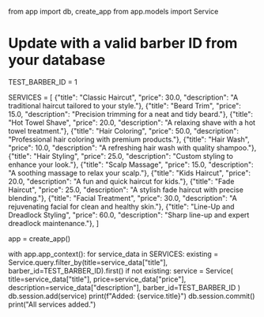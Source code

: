 




from app import db, create_app
from app.models import Service

# Update with a valid barber ID from your database
TEST_BARBER_ID = 1

SERVICES = [
    {"title": "Classic Haircut", "price": 30.0, "description": "A traditional haircut tailored to your style."},
    {"title": "Beard Trim", "price": 15.0, "description": "Precision trimming for a neat and tidy beard."},
    {"title": "Hot Towel Shave", "price": 20.0, "description": "A relaxing shave with a hot towel treatment."},
    {"title": "Hair Coloring", "price": 50.0, "description": "Professional hair coloring with premium products."},
    {"title": "Hair Wash", "price": 10.0, "description": "A refreshing hair wash with quality shampoo."},
    {"title": "Hair Styling", "price": 25.0, "description": "Custom styling to enhance your look."},
    {"title": "Scalp Massage", "price": 15.0, "description": "A soothing massage to relax your scalp."},
    {"title": "Kids Haircut", "price": 20.0, "description": "A fun and quick haircut for kids."},
    {"title": "Fade Haircut", "price": 25.0, "description": "A stylish fade haircut with precise blending."},
    {"title": "Facial Treatment", "price": 30.0, "description": "A rejuvenating facial for clean and healthy skin."},
    {"title": "Line-Up and Dreadlock Styling", "price": 60.0, "description": "Sharp line-up and expert dreadlock maintenance."},
]

app = create_app()

with app.app_context():
    for service_data in SERVICES:
        existing = Service.query.filter_by(title=service_data["title"], barber_id=TEST_BARBER_ID).first()
        if not existing:
            service = Service(
                title=service_data["title"],
                price=service_data["price"],
                description=service_data["description"],
                barber_id=TEST_BARBER_ID
            )
            db.session.add(service)
            print(f"Added: {service.title}")
    db.session.commit()
    print("All services added.")

